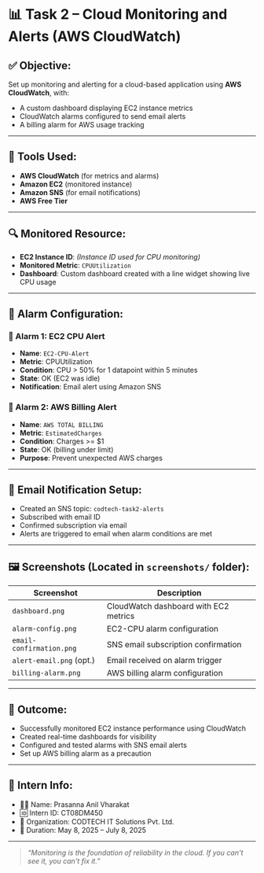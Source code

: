 # 📊 Task 2 – Cloud Monitoring and Alerts (AWS CloudWatch)

## ✅ Objective:
Set up monitoring and alerting for a cloud-based application using **AWS CloudWatch**, with:
- A custom dashboard displaying EC2 instance metrics
- CloudWatch alarms configured to send email alerts
- A billing alarm for AWS usage tracking

---

## 🧰 Tools Used:
- **AWS CloudWatch** (for metrics and alarms)
- **Amazon EC2** (monitored instance)
- **Amazon SNS** (for email notifications)
- **AWS Free Tier**

---

## 🔍 Monitored Resource:
- **EC2 Instance ID**: *(Instance ID used for CPU monitoring)*
- **Monitored Metric**: `CPUUtilization`  
- **Dashboard**: Custom dashboard created with a line widget showing live CPU usage

---

## 🔔 Alarm Configuration:

### 📌 Alarm 1: EC2 CPU Alert
- **Name**: `EC2-CPU-Alert`
- **Metric**: CPUUtilization
- **Condition**: CPU > 50% for 1 datapoint within 5 minutes
- **State**: OK (EC2 was idle)
- **Notification**: Email alert using Amazon SNS

### 📌 Alarm 2: AWS Billing Alert
- **Name**: `AWS TOTAL BILLING`
- **Metric**: `EstimatedCharges`
- **Condition**: Charges >= $1
- **State**: OK (billing under limit)
- **Purpose**: Prevent unexpected AWS charges

---

## 📨 Email Notification Setup:
- Created an SNS topic: `codtech-task2-alerts`
- Subscribed with email ID
- Confirmed subscription via email
- Alerts are triggered to email when alarm conditions are met

---

## 🖼️ Screenshots (Located in `screenshots/` folder):

| Screenshot                | Description                             |
|---------------------------|-----------------------------------------|
| `dashboard.png`           | CloudWatch dashboard with EC2 metrics   |
| `alarm-config.png`        | EC2-CPU alarm configuration             |
| `email-confirmation.png`  | SNS email subscription confirmation     |
| `alert-email.png` (opt.)  | Email received on alarm trigger         |
| `billing-alarm.png`       | AWS billing alarm configuration         |

---

## 📝 Outcome:
- Successfully monitored EC2 instance performance using CloudWatch
- Created real-time dashboards for visibility
- Configured and tested alarms with SNS email alerts
- Set up AWS billing alarm as a precaution

---

## 🙋 Intern Info:
- 👨‍💻 Name: Prasanna Anil Vharakat  
- 🆔 Intern ID: CT08DM450  
- 🏢 Organization: CODTECH IT Solutions Pvt. Ltd.  
- 📅 Duration: May 8, 2025 – July 8, 2025

---

> _“Monitoring is the foundation of reliability in the cloud. If you can't see it, you can't fix it.”_
